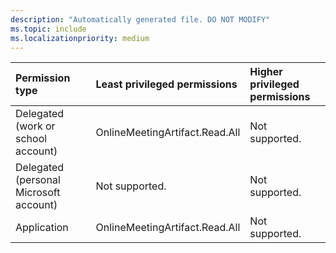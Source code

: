 ```yaml
---
description: "Automatically generated file. DO NOT MODIFY"
ms.topic: include
ms.localizationpriority: medium
---
```


|Permission type|Least privileged permissions|Higher privileged permissions|
|:---|:---|:---|
|Delegated (work or school account)|OnlineMeetingArtifact.Read.All|Not supported.|
|Delegated (personal Microsoft account)|Not supported.|Not supported.|
|Application|OnlineMeetingArtifact.Read.All|Not supported.|

